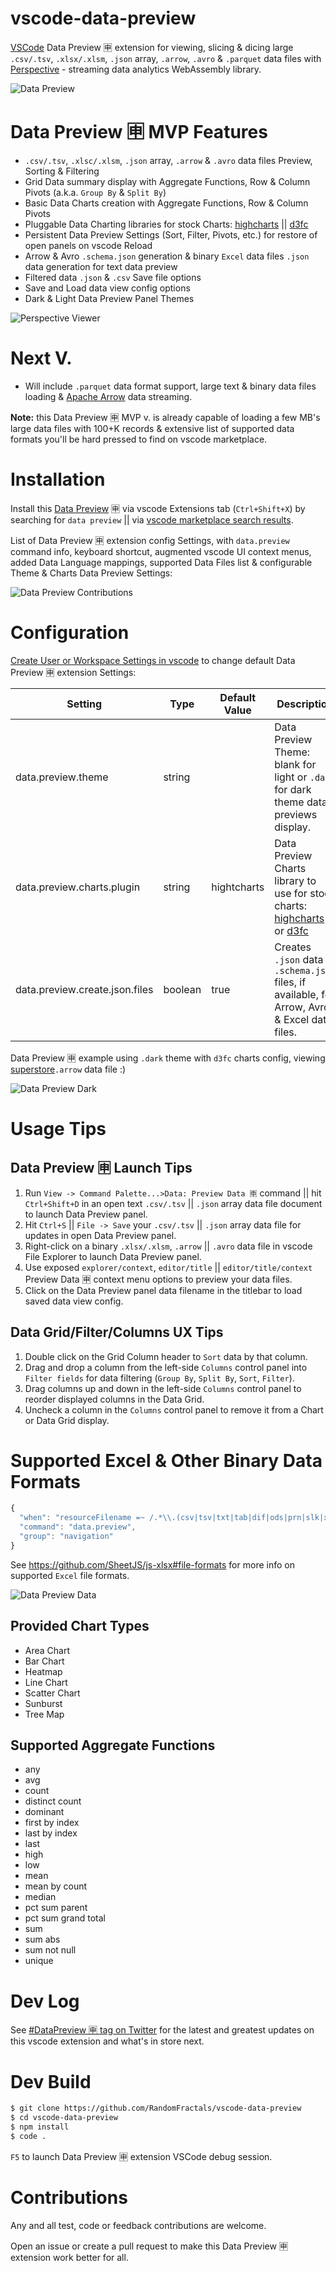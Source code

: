 # vscode-data-preview
[VSCode](https://github.com/Microsoft/vscode) Data Preview 🈸 extension for viewing, slicing & dicing 
large `.csv/.tsv`, `.xlsx/.xlsm`, `.json` array, `.arrow`, `.avro` & `.parquet` data files with [Perspective](https://perspective.finos.org/) - streaming data analytics WebAssembly library.

![Data Preview](https://github.com/RandomFractals/vscode-data-preview/blob/master/images/vscode-data-preview.png?raw=true 
"Data Preview")

# Data Preview 🈸 MVP Features

- `.csv/.tsv`, `.xlsc/.xlsm`, `.json` array, `.arrow` & `.avro` data files Preview, Sorting & Filtering
- Grid Data summary display with Aggregate Functions, Row & Column Pivots (a.k.a. `Group By` & `Split By`)
- Basic Data Charts creation with Aggregate Functions, Row & Column Pivots
- Pluggable Data Charting libraries for stock Charts: [highcharts](https://www.highcharts.com/demo) || [d3fc](https://d3fc.io/)
- Persistent Data Preview Settings (Sort, Filter, Pivots, etc.) for restore of open panels on vscode Reload
- Arrow & Avro `.schema.json` generation & binary `Excel` data files `.json` data generation for text data preview
- Filtered data `.json` & `.csv` Save file options
- Save and Load data view config options
- Dark & Light Data Preview Panel Themes

![Perspective Viewer](https://github.com/RandomFractals/vscode-data-preview/blob/master/images/perspective-viewer.gif?raw=true 
"Perspective Viewer")

# Next V.

- Will include `.parquet` data format support, large text & binary data files loading & [Apache Arrow](https://observablehq.com/@randomfractals/apache-arrow) data streaming.

**Note:** this Data Preview 🈸 MVP v. is already capable of loading a few MB's large data files with 100+K records & extensive list of supported data formats you'll be hard pressed to find on vscode marketplace.

# Installation

Install this [Data Preview](https://marketplace.visualstudio.com/items?itemName=RandomFractalsInc.vscode-data-preview) 🈸 via vscode Extensions tab (`Ctrl+Shift+X`) by searching for `data preview` || via [vscode marketplace search results](https://marketplace.visualstudio.com/search?term=data%20preview&target=VSCode&category=All%20categories&sortBy=Relevance). 

List of Data Preview 🈸 extension config Settings, with `data.preview` command info, keyboard shortcut, augmented vscode UI context menus, added Data Language mappings, supported Data Files list & configurable Theme & Charts Data Preview Settings:

![Data Preview Contributions](https://github.com/RandomFractals/vscode-data-preview/blob/master/images/vscode-data-preview-contributions.png?raw=true 
"Data Preview Contributions")

# Configuration
[Create User or Workspace Settings in vscode](http://code.visualstudio.com/docs/customization/userandworkspace#_creating-user-and-workspace-settings) to change default Data Preview 🈸 extension Settings:

Setting | Type | Default Value | Description
------- | ---- | ------------- | -----------
data.preview.theme | string |  | Data Preview Theme: blank for light or `.dark` for dark theme data previews display.
data.preview.charts.plugin | string | hightcharts | Data Preview Charts library to use for stock charts: [highcharts](https://www.highcharts.com/demo) or [d3fc](https://d3fc.io/)
data.preview.create.json.files | boolean | true | Creates `.json` data & `.schema.json` files, if available, for Arrow, Avro & Excel data files.

Data Preview 🈸 example using `.dark` theme with `d3fc` charts config, viewing 
[superstore](https://github.com/finos/perspective/blob/master/examples/simple/superstore.arrow)`.arrow` data file :)

![Data Preview Dark](https://github.com/RandomFractals/vscode-data-preview/blob/master/images/vscode-data-preview-dark.png?raw=true 
"Data Preview Dark")

# Usage Tips

## Data Preview 🈸 Launch Tips

1. Run `View -> Command Palette...>Data: Preview Data 🈸` command || hit `Ctrl+Shift+D` in an open text `.csv/.tsv` || `.json` array data file document to launch Data Preview panel.
2. Hit `Ctrl+S` || `File -> Save` your `.csv/.tsv` || `.json` array data file for updates in open Data Preview panel.
3. Right-click on a binary `.xlsx/.xlsm`, `.arrow` || `.avro` data file in vscode File Explorer to launch Data Preview panel.
4. Use exposed `explorer/context`, `editor/title` || `editor/title/context` Preview Data 🈸 context menu options to preview your data files.
5. Click on the Data Preview panel data filename in the titlebar to load saved data view config.

## Data Grid/Filter/Columns UX Tips

1. Double click on the Grid Column header to `Sort` data by that column.
2. Drag and drop a column from the left-side `Columns` control panel into `Filter fields` for data filtering 
(`Group By`, `Split By`, `Sort`, `Filter`).
3. Drag columns up and down in the left-side `Columns` control panel to reorder displayed columns in the Data Grid.
4. Uncheck a column in the `Columns` control panel to remove it from a Chart or Data Grid display.

# Supported Excel & Other Binary Data Formats

```js
{
  "when": "resourceFilename =~ /.*\\.(csv|tsv|txt|tab|dif|ods|prn|slk|xls|xlsb|xlsx|xlsm|xml|html|json|arrow|arr|avro)/",
  "command": "data.preview",
  "group": "navigation"
}
```

See https://github.com/SheetJS/js-xlsx#file-formats for more info on supported `Excel` file formats.

![Data Preview Data](https://github.com/RandomFractals/vscode-data-preview/blob/master/images/vscode-data-preview-data.png?raw=true 
"Data Preview Data")

## Provided Chart Types

- Area Chart
- Bar Chart
- Heatmap
- Line Chart
- Scatter Chart
- Sunburst
- Tree Map

## Supported Aggregate Functions

- any
- avg
- count
- distinct count
- dominant
- first by index
- last by index
- last
- high
- low
- mean
- mean by count
- median
- pct sum parent
- pct sum grand total
- sum
- sum abs
- sum not null
- unique

# Dev Log

See [#DataPreview 🈸 tag on Twitter](https://twitter.com/hashtag/datapreview?f=tweets&vertical=default&src=hash) for the latest and greatest updates on this vscode extension and what's in store next.

# Dev Build

```bash
$ git clone https://github.com/RandomFractals/vscode-data-preview
$ cd vscode-data-preview
$ npm install
$ code .
```
`F5` to launch Data Preview 🈸 extension VSCode debug session.

# Contributions

Any and all test, code or feedback contributions are welcome. 

Open an issue or create a pull request to make this Data Preview 🈸 extension work better for all. 